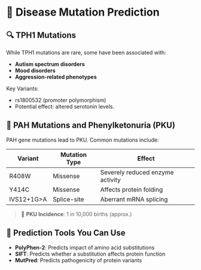 # 🧬 Disease Mutation Prediction

## 🔍 TPH1 Mutations

While TPH1 mutations are rare, some have been associated with:

- **Autism spectrum disorders**
- **Mood disorders**
- **Aggression-related phenotypes**

Key Variants:
- rs1800532 (promoter polymorphism)
- Potential effect: altered serotonin levels.

## 🧬 PAH Mutations and Phenylketonuria (PKU)

PAH gene mutations lead to PKU. Common mutations include:

| Variant        | Mutation Type    | Effect                          |
|----------------|------------------|---------------------------------|
| R408W          | Missense         | Severely reduced enzyme activity |
| Y414C          | Missense         | Affects protein folding         |
| IVS12+1G>A     | Splice-site      | Aberrant mRNA splicing          |

> 📌 **PKU Incidence**: 1 in 10,000 births (approx.)

## 🧠 Prediction Tools You Can Use

- **PolyPhen-2**: Predicts impact of amino acid substitutions
- **SIFT**: Predicts whether a substitution affects protein function
- **MutPred**: Predicts pathogenicity of protein variants
